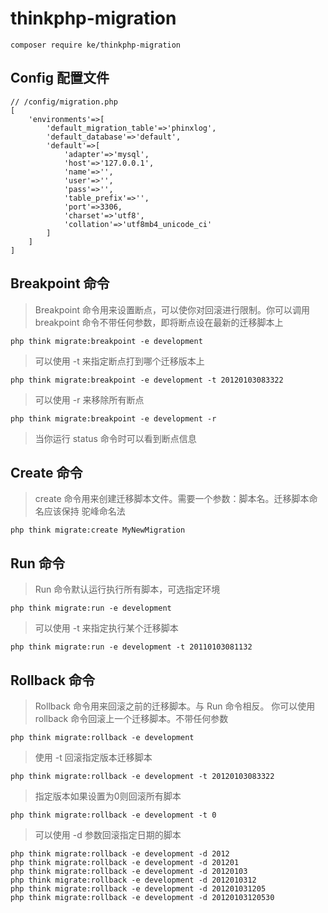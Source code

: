 # thinkphp-migration

```
composer require ke/thinkphp-migration
```

## Config 配置文件

```
// /config/migration.php
[
    'environments'=>[
        'default_migration_table'=>'phinxlog',
        'default_database'=>'default',
        'default'=>[
            'adapter'=>'mysql',
            'host'=>'127.0.0.1',
            'name'=>'',
            'user'=>'',
            'pass'=>'',
            'table_prefix'=>'',
            'port'=>3306,
            'charset'=>'utf8',
            'collation'=>'utf8mb4_unicode_ci'
        ]
    ]
]
```

## Breakpoint 命令

> Breakpoint 命令用来设置断点，可以使你对回滚进行限制。你可以调用 breakpoint 命令不带任何参数，即将断点设在最新的迁移脚本上

```
php think migrate:breakpoint -e development
```

> 可以使用 -t 来指定断点打到哪个迁移版本上

```
php think migrate:breakpoint -e development -t 20120103083322
```

> 可以使用 -r 来移除所有断点

```
php think migrate:breakpoint -e development -r
```

> 当你运行 status 命令时可以看到断点信息

## Create 命令

> create 命令用来创建迁移脚本文件。需要一个参数：脚本名。迁移脚本命名应该保持 驼峰命名法

```
php think migrate:create MyNewMigration
```

## Run 命令

> Run 命令默认运行执行所有脚本，可选指定环境

```
php think migrate:run -e development
```

> 可以使用 -t 来指定执行某个迁移脚本

```
php think migrate:run -e development -t 20110103081132
```

## Rollback 命令

> Rollback 命令用来回滚之前的迁移脚本。与 Run 命令相反。
> 你可以使用 rollback 命令回滚上一个迁移脚本。不带任何参数

```
php think migrate:rollback -e development
```

> 使用 -t 回滚指定版本迁移脚本

```
php think migrate:rollback -e development -t 20120103083322
```

> 指定版本如果设置为0则回滚所有脚本

```
php think migrate:rollback -e development -t 0
```

> 可以使用 -d 参数回滚指定日期的脚本

```
php think migrate:rollback -e development -d 2012
php think migrate:rollback -e development -d 201201
php think migrate:rollback -e development -d 20120103
php think migrate:rollback -e development -d 2012010312
php think migrate:rollback -e development -d 201201031205
php think migrate:rollback -e development -d 20120103120530
```

